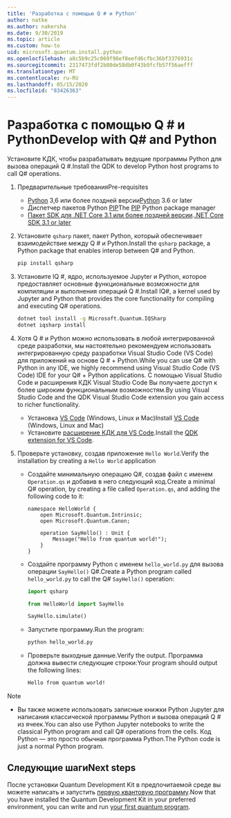 ```yaml
---
title: 'Разработка с помощью Q # и Python'
author: natke
ms.author: nakersha
ms.date: 9/30/2019
ms.topic: article
ms.custom: how-to
uid: microsoft.quantum.install.python
ms.openlocfilehash: a8c5b9c25c069f98ef8eefd6cfbc36bf3376931c
ms.sourcegitcommit: 2317473fdf2b80de58db0f43b9fcfb57f56aefff
ms.translationtype: MT
ms.contentlocale: ru-RU
ms.lasthandoff: 05/15/2020
ms.locfileid: "83426363"
---
```

# <a name="develop-with-q-and-python"></a><span data-ttu-id="9da93-102">Разработка с помощью Q # и Python</span><span class="sxs-lookup"><span data-stu-id="9da93-102">Develop with Q# and Python</span></span>

<span data-ttu-id="9da93-103">Установите КДК, чтобы разрабатывать ведущие программы Python для вызова операций Q #.</span><span class="sxs-lookup"><span data-stu-id="9da93-103">Install the QDK to develop Python host programs to call Q# operations.</span></span>

1. <span data-ttu-id="9da93-104">Предварительные требования</span><span class="sxs-lookup"><span data-stu-id="9da93-104">Pre-requisites</span></span>

    - <span data-ttu-id="9da93-105">[Python](https://www.python.org/downloads/) 3,6 или более поздней версии</span><span class="sxs-lookup"><span data-stu-id="9da93-105">[Python](https://www.python.org/downloads/) 3.6 or later</span></span>
    - <span data-ttu-id="9da93-106">Диспетчер пакетов Python [PIP](https://pip.pypa.io/en/stable/installing)</span><span class="sxs-lookup"><span data-stu-id="9da93-106">The [PIP](https://pip.pypa.io/en/stable/installing) Python package manager</span></span>
    - <span data-ttu-id="9da93-107">[Пакет SDK для .NET Core 3.1 или более поздней версии](https://www.microsoft.com/net/download).</span><span class="sxs-lookup"><span data-stu-id="9da93-107">[.NET Core SDK 3.1 or later](https://www.microsoft.com/net/download)</span></span>


1. <span data-ttu-id="9da93-108">Установите `qsharp` пакет, пакет Python, который обеспечивает взаимодействие между Q # и Python.</span><span class="sxs-lookup"><span data-stu-id="9da93-108">Install the `qsharp` package, a Python package that enables interop between Q# and Python.</span></span>

    ```bash
    pip install qsharp
    ```

1. <span data-ttu-id="9da93-109">Установите IQ #, ядро, используемое Jupyter и Python, которое предоставляет основные функциональные возможности для компиляции и выполнения операций Q #.</span><span class="sxs-lookup"><span data-stu-id="9da93-109">Install IQ#, a kernel used by Jupyter and Python that provides the core functionality for compiling and executing Q# operations.</span></span>

    ```bash
    dotnet tool install -g Microsoft.Quantum.IQSharp
    dotnet iqsharp install
    ```
  
1. <span data-ttu-id="9da93-110">Хотя Q # и Python можно использовать в любой интегрированной среде разработки, мы настоятельно рекомендуем использовать интегрированную среду разработки Visual Studio Code (VS Code) для приложений на основе Q # + Python.</span><span class="sxs-lookup"><span data-stu-id="9da93-110">While you can use Q# with Python in any IDE, we highly recommend using Visual Studio Code (VS Code) IDE for your Q# + Python applications.</span></span> <span data-ttu-id="9da93-111">С помощью Visual Studio Code и расширения КДК Visual Studio Code Вы получаете доступ к более широким функциональным возможностям.</span><span class="sxs-lookup"><span data-stu-id="9da93-111">By using Visual Studio Code and the QDK Visual Studio Code extension you gain access to richer functionality.</span></span>

    - <span data-ttu-id="9da93-112">Установка [VS Code](https://code.visualstudio.com/download) (Windows, Linux и Mac)</span><span class="sxs-lookup"><span data-stu-id="9da93-112">Install [VS Code](https://code.visualstudio.com/download) (Windows, Linux and Mac)</span></span>
    - <span data-ttu-id="9da93-113">Установите [расширение КДК для VS Code](https://marketplace.visualstudio.com/items?itemName=quantum.quantum-devkit-vscode).</span><span class="sxs-lookup"><span data-stu-id="9da93-113">Install the [QDK extension for VS Code](https://marketplace.visualstudio.com/items?itemName=quantum.quantum-devkit-vscode).</span></span>

1. <span data-ttu-id="9da93-114">Проверьте установку, создав приложение `Hello World`.</span><span class="sxs-lookup"><span data-stu-id="9da93-114">Verify the installation by creating a `Hello World` application</span></span>

    - <span data-ttu-id="9da93-115">Создайте минимальную операцию Q#, создав файл с именем `Operation.qs` и добавив в него следующий код.</span><span class="sxs-lookup"><span data-stu-id="9da93-115">Create a minimal Q# operation, by creating a file called `Operation.qs`, and adding the following code to it:</span></span>

        ```qsharp
        namespace HelloWorld {
            open Microsoft.Quantum.Intrinsic;
            open Microsoft.Quantum.Canon;

            operation SayHello() : Unit {
                Message("Hello from quantum world!");
            }
        }
        ```

    - <span data-ttu-id="9da93-116">Создайте программу Python с именем `hello_world.py` для вызова операции `SayHello()` Q#.</span><span class="sxs-lookup"><span data-stu-id="9da93-116">Create a Python program called `hello_world.py` to call the Q# `SayHello()` operation:</span></span>

        ```python
        import qsharp

        from HelloWorld import SayHello

        SayHello.simulate()
        ```

    - <span data-ttu-id="9da93-117">Запустите программу.</span><span class="sxs-lookup"><span data-stu-id="9da93-117">Run the program:</span></span>

        ```bash
        python hello_world.py
        ```

    - <span data-ttu-id="9da93-118">Проверьте выходные данные.</span><span class="sxs-lookup"><span data-stu-id="9da93-118">Verify the output.</span></span> <span data-ttu-id="9da93-119">Программа должна вывести следующие строки:</span><span class="sxs-lookup"><span data-stu-id="9da93-119">Your program should output the following lines:</span></span>

        ```bash
        Hello from quantum world!
       ```


> [!NOTE]
> * <span data-ttu-id="9da93-120">Вы также можете использовать записные книжки Python Jupyter для написания классической программы Python и вызова операций Q # из ячеек.</span><span class="sxs-lookup"><span data-stu-id="9da93-120">You can also use Python Jupyter notebooks to write the classical Python program and call Q# operations from the cells.</span></span> <span data-ttu-id="9da93-121">Код Python — это просто обычная программа Python.</span><span class="sxs-lookup"><span data-stu-id="9da93-121">The Python code is just a normal Python program.</span></span>

## <a name="next-steps"></a><span data-ttu-id="9da93-122">Следующие шаги</span><span class="sxs-lookup"><span data-stu-id="9da93-122">Next steps</span></span>

<span data-ttu-id="9da93-123">После установки Quantum Development Kit в предпочитаемой среде вы можете написать и запустить [первую квантовую программу](xref:microsoft.quantum.quickstarts.qrng).</span><span class="sxs-lookup"><span data-stu-id="9da93-123">Now that you have installed the Quantum Development Kit in your preferred environment, you can write and run [your first quantum program](xref:microsoft.quantum.quickstarts.qrng).</span></span>
